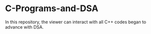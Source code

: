 # C-Programs-and-DSA
In this repository, the viewer can interact with all C++ codes began to advance with DSA.
